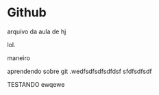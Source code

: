 # Github

arquivo da aula de hj

lol.

maneiro



aprendendo sobre git
.wedfsdfsdfsdfdsf
sfdfsdfsdf


TESTANDO
ewqewe
